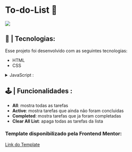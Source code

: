 <h1>To-do-List 📆</h1>
<img src="https://user-images.githubusercontent.com/104960654/218861242-83380276-c441-49ac-9f68-5cac3e1fe509.png">

## 🚀 | Tecnologias:
Esse projeto foi desenvolvido com as seguintes tecnologias:
- HTML
- CSS
<details>
<summary> JavaScript :</summary>
<ul>
<li>spread Operator</li>
<li>Arrow Function</li>
<li>Map Function</li>
<li>DOM</li>
<li>Event Listeners</li>
</ul>
</details>


## 🕹 | Funcionalidades :
- **All**: mostra todas as tarefas 
- **Active**: mostra tarefas que ainda não foram concluidas
- **Completed**: mostra tarefas que ja foram completadas
- **Clear All List**: apaga todas as tarefas da lista
### Template disponibilizado pela Frontend Mentor:
<a href="https://www.frontendmentor.io/challenges/todo-app-Su1_KokOW" targer="_blank">Link do Template</a>
